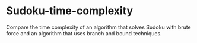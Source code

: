 # Sudoku-time-complexity
Compare the time complexity of an algorithm that solves Sudoku with brute force and an algorithm that uses branch and bound techniques.
